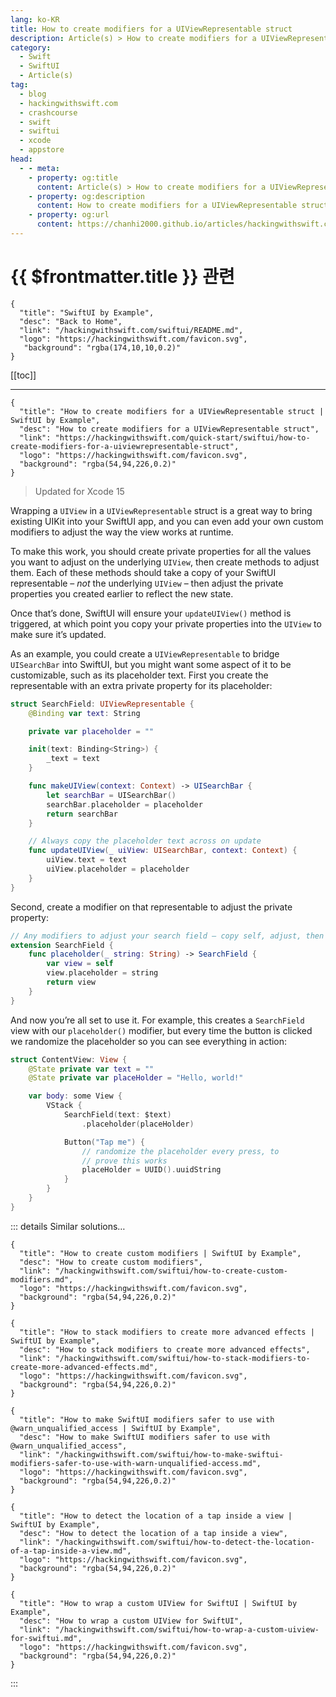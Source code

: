 ```yaml
---
lang: ko-KR
title: How to create modifiers for a UIViewRepresentable struct
description: Article(s) > How to create modifiers for a UIViewRepresentable struct
category:
  - Swift
  - SwiftUI
  - Article(s)
tag: 
  - blog
  - hackingwithswift.com
  - crashcourse
  - swift
  - swiftui
  - xcode
  - appstore
head:
  - - meta:
    - property: og:title
      content: Article(s) > How to create modifiers for a UIViewRepresentable struct
    - property: og:description
      content: How to create modifiers for a UIViewRepresentable struct
    - property: og:url
      content: https://chanhi2000.github.io/articles/hackingwithswift.com/swiftui/how-to-create-modifiers-for-a-uiviewrepresentable-struct.html
---
```


# {{ $frontmatter.title }} 관련

```component VPCard
{
  "title": "SwiftUI by Example",
  "desc": "Back to Home",
  "link": "/hackingwithswift.com/swiftui/README.md",
  "logo": "https://hackingwithswift.com/favicon.svg",
   "background": "rgba(174,10,10,0.2)"
}
```

[[toc]]

---

```component VPCard
{
  "title": "How to create modifiers for a UIViewRepresentable struct | SwiftUI by Example",
  "desc": "How to create modifiers for a UIViewRepresentable struct",
  "link": "https://hackingwithswift.com/quick-start/swiftui/how-to-create-modifiers-for-a-uiviewrepresentable-struct",
  "logo": "https://hackingwithswift.com/favicon.svg",
  "background": "rgba(54,94,226,0.2)"
}
```

> Updated for Xcode 15

Wrapping a `UIView` in a `UIViewRepresentable` struct is a great way to bring existing UIKit into your SwiftUI app, and you can even add your own custom modifiers to adjust the way the view works at runtime.

To make this work, you should create private properties for all the values you want to adjust on the underlying `UIView`, then create methods to adjust them. Each of these methods should take a copy of your SwiftUI representable – *not* the underlying `UIView` – then adjust the private properties you created earlier to reflect the new state.

Once that’s done, SwiftUI will ensure your `updateUIView()` method is triggered, at which point you copy your private properties into the `UIView` to make sure it’s updated.

As an example, you could create a `UIViewRepresentable` to bridge `UISearchBar` into SwiftUI, but you might want some aspect of it to be customizable, such as its placeholder text. First you create the representable with an extra private property for its placeholder:

```swift
struct SearchField: UIViewRepresentable {
    @Binding var text: String

    private var placeholder = ""

    init(text: Binding<String>) {
        _text = text
    }

    func makeUIView(context: Context) -> UISearchBar {
        let searchBar = UISearchBar()
        searchBar.placeholder = placeholder
        return searchBar
    }

    // Always copy the placeholder text across on update
    func updateUIView(_ uiView: UISearchBar, context: Context) {
        uiView.text = text
        uiView.placeholder = placeholder
    }
}
```

Second, create a modifier on that representable to adjust the private property:

```swift
// Any modifiers to adjust your search field – copy self, adjust, then return.
extension SearchField {
    func placeholder(_ string: String) -> SearchField {
        var view = self
        view.placeholder = string
        return view
    }
}
```

And now you’re all set to use it. For example, this creates a `SearchField` view with our `placeholder()` modifier, but every time the button is clicked we randomize the placeholder so you can see everything in action:

```swift
struct ContentView: View {
    @State private var text = ""
    @State private var placeHolder = "Hello, world!"

    var body: some View {
        VStack {
            SearchField(text: $text)
                .placeholder(placeHolder)

            Button("Tap me") {
                // randomize the placeholder every press, to
                // prove this works
                placeHolder = UUID().uuidString
            }
        }
    }
}
```

<VidStack src="https://hackingwithswift.com/img/books/quick-start/swiftui/how-to-create-modifiers-for-a-uiviewrepresentable-struct-1~dark.mp4" />

::: details Similar solutions…

```component VPCard
{
  "title": "How to create custom modifiers | SwiftUI by Example",
  "desc": "How to create custom modifiers",
  "link": "/hackingwithswift.com/swiftui/how-to-create-custom-modifiers.md",
  "logo": "https://hackingwithswift.com/favicon.svg",
  "background": "rgba(54,94,226,0.2)"
}
```

```component VPCard
{
  "title": "How to stack modifiers to create more advanced effects | SwiftUI by Example",
  "desc": "How to stack modifiers to create more advanced effects",
  "link": "/hackingwithswift.com/swiftui/how-to-stack-modifiers-to-create-more-advanced-effects.md",
  "logo": "https://hackingwithswift.com/favicon.svg",
  "background": "rgba(54,94,226,0.2)"
}
```

```component VPCard
{
  "title": "How to make SwiftUI modifiers safer to use with @warn_unqualified_access | SwiftUI by Example",
  "desc": "How to make SwiftUI modifiers safer to use with @warn_unqualified_access",
  "link": "/hackingwithswift.com/swiftui/how-to-make-swiftui-modifiers-safer-to-use-with-warn-unqualified-access.md",
  "logo": "https://hackingwithswift.com/favicon.svg",
  "background": "rgba(54,94,226,0.2)"
}
```

```component VPCard
{
  "title": "How to detect the location of a tap inside a view | SwiftUI by Example",
  "desc": "How to detect the location of a tap inside a view",
  "link": "/hackingwithswift.com/swiftui/how-to-detect-the-location-of-a-tap-inside-a-view.md",
  "logo": "https://hackingwithswift.com/favicon.svg",
  "background": "rgba(54,94,226,0.2)"
}
```

```component VPCard
{
  "title": "How to wrap a custom UIView for SwiftUI | SwiftUI by Example",
  "desc": "How to wrap a custom UIView for SwiftUI",
  "link": "/hackingwithswift.com/swiftui/how-to-wrap-a-custom-uiview-for-swiftui.md",
  "logo": "https://hackingwithswift.com/favicon.svg",
  "background": "rgba(54,94,226,0.2)"
}
```

:::

